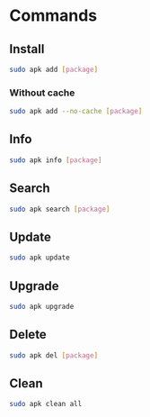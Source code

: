 # Commands

## Install

```sh
sudo apk add [package]
```

### Without cache

```sh
sudo apk add --no-cache [package]
```

## Info

```sh
sudo apk info [package]
```

## Search

```sh
sudo apk search [package]
```

## Update

```sh
sudo apk update
```

## Upgrade

```sh
sudo apk upgrade
```

## Delete

```sh
sudo apk del [package]
```

## Clean

```sh
sudo apk clean all
```

